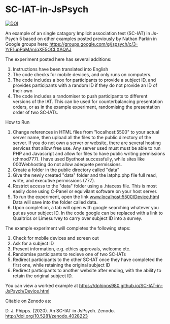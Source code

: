 # SC-IAT-in-JsPsych

<a href="https://zenodo.org/badge/latestdoi/295320913"><img src="https://zenodo.org/badge/295320913.svg" alt="DOI"></a>

An example of an single catagory Implicit association test (SC-IAT) in Js-Psych 5 based on other examples posted previously by Nathan Parkin in Google groups here: https://groups.google.com/g/jspsych/c/3-YrE1upPqM/m/qXE5OCLXAQAJ

The experiment posted here has several additions:

1. Instructions have been translated into English
2. The code checks for mobile devices, and only runs on computers.
3. The code includes a box for participants to provide a subject ID, and provides participants with a random ID if they do not provide an ID of their own
4. The code includes a randomiser to push participants to different versions of the IAT. This can be used for counterbalancing presentation orders, or as in the example experiment, randomising the presentation order of two SC-IATs.

How to Run

1. Change references in HTML files from "localhost:5500" to your actual server name, then upload all the files to the public directory of the server. If you do not own a server or website, there are several hosting services that allow free use. Any server used must must be able to run PHP and Javascript and allow for files to have public writing permissions (chmod777). I have used Byethost successfully, while sites like 000Webhosting do not allow adequete permissions.
2. Create a folder in the public directory called "data"
3. Give the newly created "data" folder and the iatphp.php file full read, write, and executive permissions (777).
4. Restrict access to the "data" folder using a .htacess file. This is most easily done using C-Panel or equivilant software on your host server.
5. To run the experiment, open the link www.localhost:5500/Device.html Data will save into the folder called data.
6. Upon completion, a tab will open with google searching whatever you put as your subject ID. In the code google can be replaced with a link to Qualtrics or Limesurvey to carry over subject ID into a survey.

The example experiment will completes the following steps:

1. Check for mobile devices and screen out
2. Ask for a subject ID
3. Present information, e.g. ethics approvals, welcome etc.
4. Randomise participants to recieve one of two SC-IATs
5. Redirect participants to the other SC-IAT once they have completed the first one, while retaining the original subject ID
6. Redirect participants to another website after ending, with the ability to retain the original subject ID.

You can view a worked example at https://dphipps980.github.io/SC-IAT-in-JsPsych/Device.html

Citable on Zenodo as:

D. J. Phipps. (2020). An SC-IAT in JsPsych. Zenodo. http://doi.org/10.5281/zenodo.4028223
